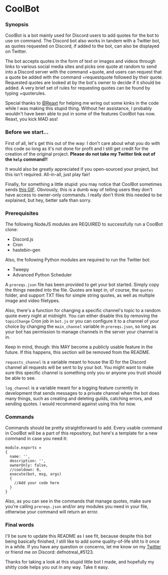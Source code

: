# CoolBot

### Synopsis
CoolBot is a bot mainly used for Discord users to add quotes for the bot to use on command. The Discord bot also works in tandem with a Twitter bot, as quotes requested on Discord, if added to the bot, can also be displayed on Twitter.

The bot accepts quotes in the form of text or images and videos through links to various social media sites and picks one quote at random to send into a Discord server with the command +quote, and users can request that a quote be added with the command +requestquote followed by their quote. Requested quotes are looked at by the bot's owner to decide if it should be added. A very brief set of rules for requesting quotes can be found by typing +quoterules.

Special thanks to [@Reaxt](https://github.com/Reaxt) for helping me wring out some kinks in the code while I was making this stupid thing. Without her assistance, I probably wouldn't have been able to put in some of the features CoolBot has now. Reaxt, you kick MAD ass!

### Before we start...
First of all, let's get this out of the way: I don't care about what you do with this code so long as it's not done for profit and I still get credit for the creation of the original project. **Please do not take my Twitter link out of the `help` command!!**

It would also be greatly appreciated if you open-sourced your project, but this isn't required.
All-in-all, just play fair!

Finally, for something a little stupid: you may notice that CoolBot sometimes sends [this GIF](https://tenor.com/view/troll-face-rage-comics-trolled-meme-gif-19882304). Obviously, this is a dumb way of telling users they don't have access to owner-only commands. I really don't think this needed to be explained, but hey, better safe than sorry.

### Prerequisites
The following NodeJS modules are REQUIRED to successfully run a CoolBot clone:
* Discord.js
* Cron
* hastebin-gen

Also, the following Python modules are required to run the Twitter bot:
* Tweepy
* Advanced Python Scheduler

A `prereqs.json` file has been provided to get your bot started. Simply copy the things needed into the file. Quotes are kept in, of course, the `quotes` folder, and support TXT files for simple string quotes, as well as multiple image and video filetypes.

Also, there's a function for changing a specific channel's topic to a random quote every night at midnight. You can either disable this by removing the `topicChange` Cron job in `bot.js` or you can configure it to a channel of your choice by changing the `main_channel` variable in `prereqs.json`, so long as your bot has permission to manage channels in the server your channel is in.

Keep in mind, though: this MAY become a publicly usable feature in the future. If this happens, this section will be removed from the README.

``requests_channel`` is a variable meant to house the ID for the Discord channel all requests will be sent to by your bot. You might want to make sure this specific channel is something only you or anyone you trust should be able to see.

``log_channel`` is a variable meant for a logging feature currently in development that sends messages to a private channel when the bot does many things, such as creating and deleting guilds, catching errors, and sending quotes. I would recommend against using this for now.

### Commands
Commands should be pretty straightforward to add. Every usable command in CoolBot will be a part of this repository, but here's a template for a new command in case you need it:
```
module.exports =
{
  name: '',
  description: '',
  ownerOnly: false,
  //cooldown: 0,
  execute(bot, msg, args)
  {
    //Add your code here
  }
}
```
Also, as you can see in the commands that manage quotes, make sure you're calling `prereqs.json` and/or any modules you need in your file, otherwise your command will return an error.

### Final words
I'll be sure to update this README as I see fit, because despite this bot being basically finished, I still like to add some quality-of-life shit to it once in a while. If you have any question or concerns, let me know on my [Twitter](https://twitter.com/defnotreal_) or friend me on Discord: defnotreal_#5123.

Thanks for taking a look at this stupid little bot I made, and hopefully my shitty code helps you out in any way. Take it easy.
